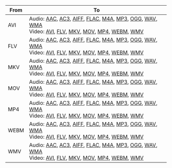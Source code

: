| From | To |
| --- | --- |
| AVI | Audio: [AAC](https://docs.fileformat.com/audio/aac/), [AC3](https://docs.fileformat.com/audio/ac3/), [AIFF](https://docs.fileformat.com/audio/aiff/), [FLAC](https://docs.fileformat.com/audio/flac/), [M4A](https://docs.fileformat.com/audio/m4a/), [MP3](https://docs.fileformat.com/audio/mp3/), [OGG](https://docs.fileformat.com/audio/ogg/), [WAV](https://docs.fileformat.com/audio/wav/), [WMA](https://docs.fileformat.com/audio/wma/)<br/> Video: [AVI](https://docs.fileformat.com/video/avi/), [FLV](https://docs.fileformat.com/video/flv/), [MKV](https://docs.fileformat.com/video/mkv/), [MOV](https://docs.fileformat.com/video/mov/), [MP4](https://docs.fileformat.com/video/mp4/), [WEBM](https://docs.fileformat.com/video/webm/), [WMV](https://docs.fileformat.com/video/wmv/)<br/>  |
| FLV | Audio: [AAC](https://docs.fileformat.com/audio/aac/), [AC3](https://docs.fileformat.com/audio/ac3/), [AIFF](https://docs.fileformat.com/audio/aiff/), [FLAC](https://docs.fileformat.com/audio/flac/), [M4A](https://docs.fileformat.com/audio/m4a/), [MP3](https://docs.fileformat.com/audio/mp3/), [OGG](https://docs.fileformat.com/audio/ogg/), [WAV](https://docs.fileformat.com/audio/wav/), [WMA](https://docs.fileformat.com/audio/wma/)<br/> Video: [AVI](https://docs.fileformat.com/video/avi/), [FLV](https://docs.fileformat.com/video/flv/), [MKV](https://docs.fileformat.com/video/mkv/), [MOV](https://docs.fileformat.com/video/mov/), [MP4](https://docs.fileformat.com/video/mp4/), [WEBM](https://docs.fileformat.com/video/webm/), [WMV](https://docs.fileformat.com/video/wmv/)<br/>  |
| MKV | Audio: [AAC](https://docs.fileformat.com/audio/aac/), [AC3](https://docs.fileformat.com/audio/ac3/), [AIFF](https://docs.fileformat.com/audio/aiff/), [FLAC](https://docs.fileformat.com/audio/flac/), [M4A](https://docs.fileformat.com/audio/m4a/), [MP3](https://docs.fileformat.com/audio/mp3/), [OGG](https://docs.fileformat.com/audio/ogg/), [WAV](https://docs.fileformat.com/audio/wav/), [WMA](https://docs.fileformat.com/audio/wma/)<br/> Video: [AVI](https://docs.fileformat.com/video/avi/), [FLV](https://docs.fileformat.com/video/flv/), [MKV](https://docs.fileformat.com/video/mkv/), [MOV](https://docs.fileformat.com/video/mov/), [MP4](https://docs.fileformat.com/video/mp4/), [WEBM](https://docs.fileformat.com/video/webm/), [WMV](https://docs.fileformat.com/video/wmv/)<br/>  |
| MOV | Audio: [AAC](https://docs.fileformat.com/audio/aac/), [AC3](https://docs.fileformat.com/audio/ac3/), [AIFF](https://docs.fileformat.com/audio/aiff/), [FLAC](https://docs.fileformat.com/audio/flac/), [M4A](https://docs.fileformat.com/audio/m4a/), [MP3](https://docs.fileformat.com/audio/mp3/), [OGG](https://docs.fileformat.com/audio/ogg/), [WAV](https://docs.fileformat.com/audio/wav/), [WMA](https://docs.fileformat.com/audio/wma/)<br/> Video: [AVI](https://docs.fileformat.com/video/avi/), [FLV](https://docs.fileformat.com/video/flv/), [MKV](https://docs.fileformat.com/video/mkv/), [MOV](https://docs.fileformat.com/video/mov/), [MP4](https://docs.fileformat.com/video/mp4/), [WEBM](https://docs.fileformat.com/video/webm/), [WMV](https://docs.fileformat.com/video/wmv/)<br/>  |
| MP4 | Audio: [AAC](https://docs.fileformat.com/audio/aac/), [AC3](https://docs.fileformat.com/audio/ac3/), [AIFF](https://docs.fileformat.com/audio/aiff/), [FLAC](https://docs.fileformat.com/audio/flac/), [M4A](https://docs.fileformat.com/audio/m4a/), [MP3](https://docs.fileformat.com/audio/mp3/), [OGG](https://docs.fileformat.com/audio/ogg/), [WAV](https://docs.fileformat.com/audio/wav/), [WMA](https://docs.fileformat.com/audio/wma/)<br/> Video: [AVI](https://docs.fileformat.com/video/avi/), [FLV](https://docs.fileformat.com/video/flv/), [MKV](https://docs.fileformat.com/video/mkv/), [MOV](https://docs.fileformat.com/video/mov/), [MP4](https://docs.fileformat.com/video/mp4/), [WEBM](https://docs.fileformat.com/video/webm/), [WMV](https://docs.fileformat.com/video/wmv/)<br/>  |
| WEBM | Audio: [AAC](https://docs.fileformat.com/audio/aac/), [AC3](https://docs.fileformat.com/audio/ac3/), [AIFF](https://docs.fileformat.com/audio/aiff/), [FLAC](https://docs.fileformat.com/audio/flac/), [M4A](https://docs.fileformat.com/audio/m4a/), [MP3](https://docs.fileformat.com/audio/mp3/), [OGG](https://docs.fileformat.com/audio/ogg/), [WAV](https://docs.fileformat.com/audio/wav/), [WMA](https://docs.fileformat.com/audio/wma/)<br/> Video: [AVI](https://docs.fileformat.com/video/avi/), [FLV](https://docs.fileformat.com/video/flv/), [MKV](https://docs.fileformat.com/video/mkv/), [MOV](https://docs.fileformat.com/video/mov/), [MP4](https://docs.fileformat.com/video/mp4/), [WEBM](https://docs.fileformat.com/video/webm/), [WMV](https://docs.fileformat.com/video/wmv/)<br/>  |
| WMV | Audio: [AAC](https://docs.fileformat.com/audio/aac/), [AC3](https://docs.fileformat.com/audio/ac3/), [AIFF](https://docs.fileformat.com/audio/aiff/), [FLAC](https://docs.fileformat.com/audio/flac/), [M4A](https://docs.fileformat.com/audio/m4a/), [MP3](https://docs.fileformat.com/audio/mp3/), [OGG](https://docs.fileformat.com/audio/ogg/), [WAV](https://docs.fileformat.com/audio/wav/), [WMA](https://docs.fileformat.com/audio/wma/)<br/> Video: [AVI](https://docs.fileformat.com/video/avi/), [FLV](https://docs.fileformat.com/video/flv/), [MKV](https://docs.fileformat.com/video/mkv/), [MOV](https://docs.fileformat.com/video/mov/), [MP4](https://docs.fileformat.com/video/mp4/), [WEBM](https://docs.fileformat.com/video/webm/), [WMV](https://docs.fileformat.com/video/wmv/)<br/>  |


